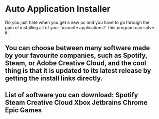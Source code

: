 # Auto Application Installer
Do you just hate when you get a new pc and you have to go through the pain of installing all of your favourite applications? This program can solve it. 

You can choose between many software made by your favourite companies, such as Spotify, Steam, or Adobe Creative Cloud, and the cool thing is that it is updated to its latest release by getting the install links directly. 
-----------------------------
List of software you can download:
Spotify
Steam
Creative Cloud
Xbox
Jetbrains
Chrome
Epic Games
------------------------------
